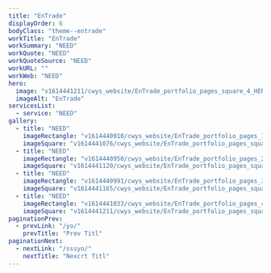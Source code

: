 ```yaml
---
title: "EnTrade"
displayOrder: 6
bodyClass: "theme--entrade"
workTitle: "EnTrade"
workSummary: "NEED"
workQuote: "NEED"
workQuoteSource: "NEED"
workURL: ""
workWeb: "NEED"
hero:
  image: "v1614441211/cwys_website/EnTrade_portfolio_pages_square_4_HERO_bffbzk"
  imageAlt: "EnTrade"
servicesList:
  - service: "NEED"
gallery:
  - title: "NEED"
    imageRectangle: "v1614440910/cwys_website/EnTrade_portfolio_pages_1_gcwyse"
    imageSquare: "v1614441076/cwys_website/EnTrade_portfolio_pages_square_1_p4h5uv"
  - title: "NEED"
    imageRectangle: "v1614440950/cwys_website/EnTrade_portfolio_pages_2_nfumyt"
    imageSquare: "v1614441120/cwys_website/EnTrade_portfolio_pages_square_2_hdkqrg"
  - title: "NEED"
    imageRectangle: "v1614440991/cwys_website/EnTrade_portfolio_pages_3_u4u2x2"
    imageSquare: "v1614441165/cwys_website/EnTrade_portfolio_pages_square_3_utltwa"
  - title: "NEED"
    imageRectangle: "v1614441033/cwys_website/EnTrade_portfolio_pages_4_xsdqcx"
    imageSquare: "v1614441211/cwys_website/EnTrade_portfolio_pages_square_4_HERO_bffbzk"
paginationPrev:
  - prevLink: "/yo/"
    prevTitle: "Prev Titl"
paginationNext:
  - nextLink: "/sssyo/"
    nextTitle: "Nexcrt Titl"
---
```

